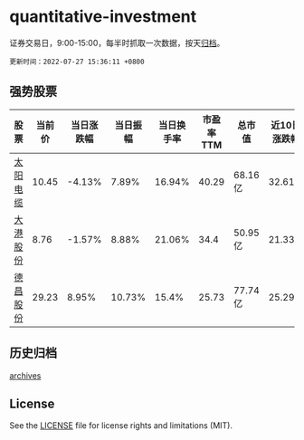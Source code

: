 # quantitative-investment

证券交易日，9:00-15:00，每半时抓取一次数据，按天[归档](archives)。

`更新时间：2022-07-27 15:36:11 +0800`

## 强势股票

|股票|当前价|当日涨跌幅|当日振幅|当日换手率|市盈率TTM|总市值|近10日涨跌幅|
|----|----|----|----|----|----|----|----|
|[太阳电缆](https://xueqiu.com/S/SZ002300)|10.45|-4.13%|7.89%|16.94%|40.29|68.16亿|32.61%|
|[大港股份](https://xueqiu.com/S/SZ002077)|8.76|-1.57%|8.88%|21.06%|34.4|50.95亿|21.33%|
|[德昌股份](https://xueqiu.com/S/SH605555)|29.23|8.95%|10.73%|15.4%|25.73|77.74亿|25.29%|

## 历史归档

[archives](archives)

## License

See the [LICENSE](LICENSE) file for license rights and limitations (MIT).